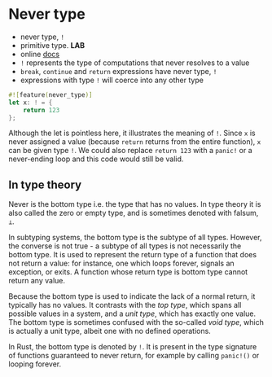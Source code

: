 # Never type

- never type, `!`
- primitive type. **LAB**
- online [docs](https://doc.rust-lang.org/nightly/std/primitive.never.html)
- `!` represents the type of computations that never resolves to a value
- `break`, `continue` and `return` expressions have never type, `!`
-  expressions with type `!` will coerce into any other type

```rust
#![feature(never_type)]
let x: ! = {
    return 123
};
```

Although the let is pointless here, it illustrates the meaning of `!`. Since `x` is never assigned a value (because `return` returns from the entire function), `x` can be given type `!`. We could also replace `return 123` with a `panic!` or a never-ending loop and this code would still be valid.



## In type theory

Never is the bottom type i.e. the type that has no values. In type theory it is also called the zero or empty type, and is sometimes denoted with falsum, `⊥`.

In subtyping systems, the bottom type is the subtype of all types. However, the converse is not true - a subtype of all types is not necessarily the bottom type. It is used to represent the return type of a function that does not return a value: for instance, one which loops forever, signals an exception, or exits. A function whose return type is bottom type cannot return any value.

Because the bottom type is used to indicate the lack of a normal return, it typically has no values. It contrasts with the _top type_, which spans all possible values in a system, and a _unit type_, which has exactly one value. The bottom type is sometimes confused with the so-called _void type_, which is actually a unit type, albeit one with no defined operations.

In Rust, the bottom type is denoted by `!`. It is present in the type signature of functions guaranteed to never return, for example by calling `panic!()` or looping forever.
